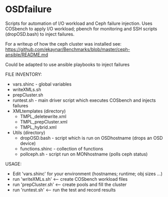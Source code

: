 # OSDfailure
Scripts for automation of I/O workload and Ceph failure injection.
Uses COSbench to apply I/O workload; pbench for monitoring and SSH
scripts (dropOSD.bash) to inject failures.

For a writeup of how the ceph cluster was installed see:
 https://github.com/ekaynar/Benchmarks/blob/master/ceph-ansible/README.md

Could be adapted to use ansible playbooks to inject failures

FILE INVENTORY:
* vars.shinc - global variables
* writeXMLs.sh
* prepCluster.sh
* runtest.sh - main driver script which executes COSbench and injects failures
* XMLtemplates (directory)
  * TMPL_deletewrite.xml
  * TMPL_prepCluster.xml
  * TMPL_hybrid.xml
* Utils (directory)
  * dropOSD.bash - script which is run on OSDhostname (drops an OSD device)
  * functions.shinc - collection of functions
  * pollceph.sh - script run on MONhostname (polls ceph status)


USAGE:
* Edit 'vars.shinc' for your environment (hostnames; runtime; obj sizes ...)
* run 'writeXMLs.sh'    <-- create COSbench workload files
* run 'prepCluster.sh'    <-- create pools and fill the cluster
* run 'runtest.sh'    <-- run the test and record results
